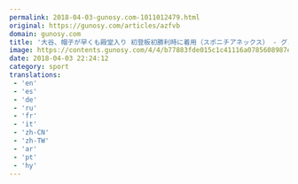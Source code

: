 ```yaml
---
permalink: 2018-04-03-gunosy.com-1011012479.html
original: https://gunosy.com/articles/azfvb
domain: gunosy.com
title: '大谷、帽子が早くも殿堂入り 初登板初勝利時に着用（スポニチアネックス） - グノシー'
image: https://contents.gunosy.com/4/4/b77883fde015c1c41116a0785608987e_content.jpg
date: 2018-04-03 22:24:12
category: sport
translations: 
 - 'en'
 - 'es'
 - 'de'
 - 'ru'
 - 'fr'
 - 'it'
 - 'zh-CN'
 - 'zh-TW'
 - 'ar'
 - 'pt'
 - 'hy'
---
```


